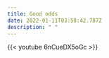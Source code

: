 ```yaml
---
title: Good odds
date: 2022-01-11T03:58:42.787Z
description: " "
---
```

{{< youtube 6nCueDX5oGc >}}